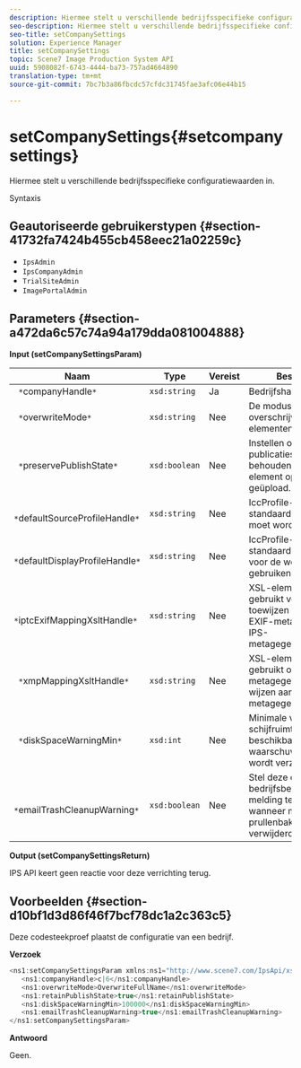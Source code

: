 ```yaml
---
description: Hiermee stelt u verschillende bedrijfsspecifieke configuratiewaarden in.
seo-description: Hiermee stelt u verschillende bedrijfsspecifieke configuratiewaarden in.
seo-title: setCompanySettings
solution: Experience Manager
title: setCompanySettings
topic: Scene7 Image Production System API
uuid: 5908082f-6743-4444-ba73-757ad4664890
translation-type: tm+mt
source-git-commit: 7bc7b3a86fbcdc57cfdc31745fae3afc06e44b15

---
```



# setCompanySettings{#setcompanysettings}

Hiermee stelt u verschillende bedrijfsspecifieke configuratiewaarden in.

Syntaxis

## Geautoriseerde gebruikerstypen {#section-41732fa7424b455cb458eec21a02259c}

* `IpsAdmin`
* `IpsCompanyAdmin`
* `TrialSiteAdmin`
* `ImagePortalAdmin`

## Parameters {#section-a472da6c57c74a94a179dda081004888}

**Input (setCompanySettingsParam)**

| Naam | Type | Vereist | Beschrijving |
|---|---|---|---|
| ` *`companyHandle`*` | `xsd:string` | Ja | Bedrijfshandgreep. |
| ` *`overwriteMode`*` | `xsd:string` | Nee | De modus voor het overschrijven van elementen. |
| ` *`preservePublishState`*` | `xsd:boolean` | Nee | Instellen op `true` om de publicatiestatus te behouden wanneer een element opnieuw wordt geüpload. |
| ` *`defaultSourceProfileHandle`*` | `xsd:string` | Nee | IccProfile-element dat als standaardbronkleurprofiel moet worden gebruikt. |
| ` *`defaultDisplayProfileHandle`*` | `xsd:string` | Nee | IccProfile-element om als standaardkleurprofiel voor de weergave te gebruiken. |
| ` *`iptcExifMappingXsltHandle`*` | `xsd:string` | Nee | XSL-element dat wordt gebruikt voor het toewijzen van IPTC- en EXIF-metagegevens aan IPS-metagegevensvelden. |
| ` *`xmpMappingXsltHandle`*` | `xsd:string` | Nee | XSL-element dat wordt gebruikt om XMP-metagegevens toe te wijzen aan IPS-metagegevensvelden. |
| ` *`diskSpaceWarningMin`*` | `xsd:int` | Nee | Minimale vrije schijfruimte (in kB) beschikbaar voordat een waarschuwingsbericht wordt verzonden. |
| ` *`emailTrashCleanupWarning`*` | `xsd:boolean` | Nee | Stel deze optie in om bedrijfsbeheerders een melding te sturen wanneer middelen uit de prullenbak worden verwijderd. `true` |

**Output (setCompanySettingsReturn)**

IPS API keert geen reactie voor deze verrichting terug.

## Voorbeelden {#section-d10bf1d3d86f46f7bcf78dc1a2c363c5}

Deze codesteekproef plaatst de configuratie van een bedrijf.

**Verzoek**

```java
<ns1:setCompanySettingsParam xmlns:ns1="http://www.scene7.com/IpsApi/xsd/2008-01-15">
   <ns1:companyHandle>c|6</ns1:companyHandle>
   <ns1:overwriteMode>OverwriteFullName</ns1:overwriteMode>
   <ns1:retainPublishState>true</ns1:retainPublishState>
   <ns1:diskSpaceWarningMin>100000</ns1:diskSpaceWarningMin>
   <ns1:emailTrashCleanupWarning>true</ns1:emailTrashCleanupWarning>
</ns1:setCompanySettingsParam>
```

**Antwoord**

Geen.
